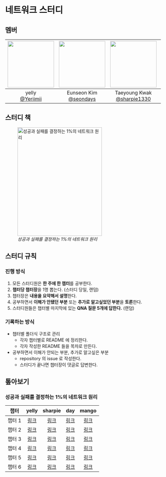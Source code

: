 # 네트워크 스터디

## 멤버

|<img src="https://avatars.githubusercontent.com/u/87357932?v=4" width="150" height="150"/>|<img src="https://avatars.githubusercontent.com/u/110711591?v=4" width="150" height="150"/>|<img src="https://avatars.githubusercontent.com/u/71365547?v=4" width="150" height="150"/>|<img src="https://avatars.githubusercontent.com/u/57825133?v=4" width="150" height="150"/>|
|:-:|:-:|:-:|:-:|
|yelly<br/>[@Yeriimii](https://github.com/Yeriimii)|Eunseon Kim<br/>[@seondays](https://github.com/seondays)|Taeyoung Kwak<br/>[@sharpie1330](https://github.com/sharpie1330)|Lee SuHyeon<br/>[@growth-mango](https://github.com/growth-mango)|

## 스터디 책
<figure>
  <img src="https://contents.kyobobook.co.kr/sih/fit-in/458x0/pdt/9788931556742.jpg" width="273" height="351" alt="성공과 실패를 결정하는 1%의 네트워크 원리" title="성공과 실패를 결정하는 1%의 네트워크 원리" />
  <figcaption><cite>성공과 실패를 결정하는 1%의 네트워크 원리</cite></figcaption>
</figure>

## 스터디 규칙

### 진행 방식

1. 모든 스터디원은 **한 주에 한 챕터**를 공부한다.
2. **챕터당 챕터장**을 1명 뽑는다. (스터디 당일, 랜덤)
3. 챕터장은 **내용을 요약해서 설명**한다.
4. 공부하면서 **이해가 안됐던 부분** 또는 **추가로 알고싶었던 부분**을 **토론**한다.
5. 스터디원들은 챕터별 마지막에 있는 **QNA 질문 5개에 답한다.** (랜덤)

### 기록하는 방식

- 챕터별 폴더식 구조로 관리
  - 각자 챕터별로 README 에 정리한다.
  - 각자 작성한 README 들을 목차로 만든다.
- 공부하면서 이해가 안되는 부분, 추가로 알고싶은 부분
  - repository 의 issue 로 작성한다.
  - 스터디가 끝나면 챕터장이 댓글로 답변한다.

## 톺아보기
### 성공과 실패를 결정하는 1%의 네트워크 원리
|  챕터  | yelly  | sharpie |  day   |  mango   |
|:----:|:------:|:-------:|:------:|:------:|
| 챕터 1 | [링크]() | [링크]()  | [링크]() | [링크]() |
| 챕터 2 | [링크]() | [링크]()  | [링크]() | [링크](https://growth-mango.notion.site/2-TCP-IP-ba6c22cd3e2f46559476df1e91ad168a?pvs=4) |
| 챕터 3 | [링크](https://github.com/codesquad-study-2024/network/blob/main/%EC%84%B1%EA%B3%B5%EA%B3%BC%20%EC%8B%A4%ED%8C%A8%EB%A5%BC%20%EA%B2%B0%EC%A0%95%ED%95%98%EB%8A%94%201%25%EC%9D%98%20%EB%84%A4%ED%8A%B8%EC%9B%8C%ED%81%AC%20%EC%9B%90%EB%A6%AC/Chapter_03/ch03_yelly.md) | [링크]()  | [링크]() | [링크]() |
| 챕터 4 | [링크](https://github.com/codesquad-study-2024/network/blob/main/%EC%84%B1%EA%B3%B5%EA%B3%BC%20%EC%8B%A4%ED%8C%A8%EB%A5%BC%20%EA%B2%B0%EC%A0%95%ED%95%98%EB%8A%94%201%25%EC%9D%98%20%EB%84%A4%ED%8A%B8%EC%9B%8C%ED%81%AC%20%EC%9B%90%EB%A6%AC/Chapter_04/ch04_yelly.md) | [링크]()  | [링크]() | [링크]() |
| 챕터 5 | [링크]() | [링크]()  | [링크]() | [링크]() |
| 챕터 6 | [링크]() | [링크]()  | [링크]() | [링크]() |
